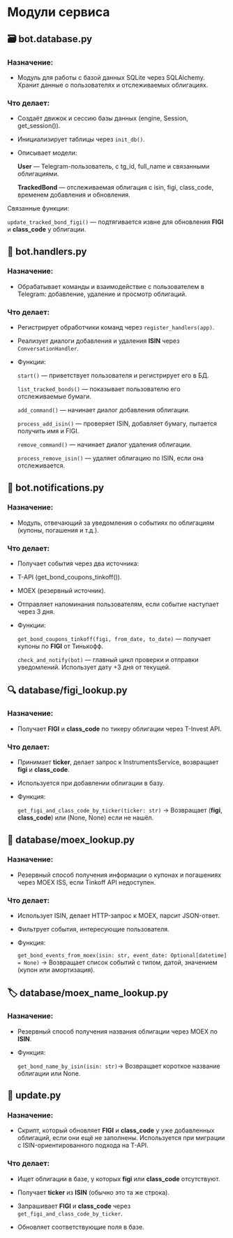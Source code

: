 # Модули сервиса

## 🗃 bot.database.py
### Назначение:
- Модуль для работы с базой данных SQLite через SQLAlchemy. Хранит данные о пользователях и отслеживаемых облигациях.

### Что делает:

- Создаёт движок и сессию базы данных (engine, Session, get_session()).

- Инициализирует таблицы через `init_db()`.

- Описывает модели:
    
  **User** — Telegram-пользователь, с tg_id, full_name и связанными облигациями.
    
  **TrackedBond** — отслеживаемая облигация с isin, figi, class_code, временем добавления и обновления.

Связанные функции:

`update_tracked_bond_figi()` — подтягивается извне для обновления **FIGI** и **class_code** у облигации.

## 🤖 bot.handlers.py
### Назначение:
- Обрабатывает команды и взаимодействие с пользователем в Telegram: добавление, удаление и просмотр облигаций.

### Что делает:

- Регистрирует обработчики команд через `register_handlers(app)`.

- Реализует диалоги добавления и удаления **ISIN** через `ConversationHandler`.

- Функции:

  `start()` — приветствует пользователя и регистрирует его в БД.

  `list_tracked_bonds()` — показывает пользователю его отслеживаемые бумаги.

  `add_command()` — начинает диалог добавления облигации.

  `process_add_isin()` — проверяет ISIN, добавляет бумагу, пытается получить имя и FIGI.

  `remove_command()` — начинает диалог удаления облигации.

  `process_remove_isin()` — удаляет облигацию по ISIN, если она отслеживается.

## 🔔 bot.notifications.py
### Назначение:
- Модуль, отвечающий за уведомления о событиях по облигациям (купоны, погашения и т.д.).

### Что делает:

- Получает события через два источника:

- T-API (get_bond_coupons_tinkoff()).

- MOEX (резервный источник).

- Отправляет напоминания пользователям, если событие наступает через 3 дня.

- Функции:

  `get_bond_coupons_tinkoff(figi, from_date, to_date)` — получает купоны по **FIGI** от Тинькофф.

  `check_and_notify(bot)` — главный цикл проверки и отправки уведомлений. Использует дату +3 дня от текущей.

## 🔍 database/figi_lookup.py
### Назначение:
- Получает **FIGI** и **class_code** по тикеру облигации через T-Invest API.

### Что делает:

- Принимает **ticker**, делает запрос к InstrumentsService, возвращает **figi** и **class_code**.

- Используется при добавлении облигации в базу.

- Функция:

  `get_figi_and_class_code_by_ticker(ticker: str)` → Возвращает (**figi**, **class_code**) или (None, None) если не нашёл.

## 🧭 database/moex_lookup.py
### Назначение:
- Резервный способ получения информации о купонах и погашениях через MOEX ISS, если Tinkoff API недоступен.

### Что делает:

- Использует ISIN, делает HTTP-запрос к MOEX, парсит JSON-ответ.

- Фильтрует события, интересующие пользователя.

- Функция:

  `get_bond_events_from_moex(isin: str, event_date: Optional[datetime] = None)` → Возвращает список событий с типом, датой, значением (купон или амортизация).

## 🏷 database/moex_name_lookup.py
### Назначение:
- Резервный способ получения названия облигации через MOEX по **ISIN**.

- Функция:

  `get_bond_name_by_isin(isin: str)`→ Возвращает короткое название облигации или None.

## 🔄 update.py
### Назначение:
- Скрипт, который обновляет **FIGI** и **class_code** у уже добавленных облигаций, если они ещё не заполнены. Используется при миграции с ISIN-ориентированного подхода на T-API.

### Что делает:

- Ищет облигации в базе, у которых **figi** или **class_code** отсутствуют.

- Получает **ticker** из **ISIN** (обычно это та же строка).

- Запрашивает **FIGI** и **class_code** через `get_figi_and_class_code_by_ticker`.

- Обновляет соответствующие поля в базе.


